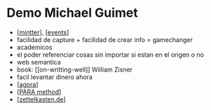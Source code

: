 # Demo Michael Guimet

- [[mintter]], [[events]]
- facilidad de capture + facilidad de crear info = gamechanger
- academicos
- el poder referenciar cosas sin importar si estan en el origen o no
- web semantica
- book: [[on-writting-well]] William Zisner
- facil levantar dinero ahora
- [[agora]]
- [[PARA method]]
- [[zettelkasten.de]]

[//begin]: # "Autogenerated link references for markdown compatibility"
[mintter]: mintter "Mintter"
[events]: events "Events"
[agora]: agora "Agora"
[PARA method]: para-method "PARA Method"
[zettelkasten.de]: zettelkastende "Zettelkasten.de"
[//end]: # "Autogenerated link references"
